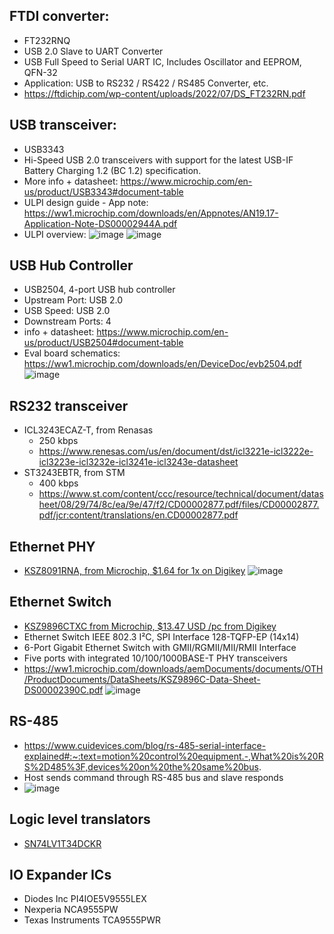## FTDI converter:
- FT232RNQ
- USB 2.0 Slave to UART Converter
- USB Full Speed to Serial UART IC, Includes Oscillator and EEPROM, QFN-32
- Application: USB to RS232 / RS422 / RS485 Converter, etc.
- https://ftdichip.com/wp-content/uploads/2022/07/DS_FT232RN.pdf

## USB transceiver:
- USB3343
- Hi-Speed USB 2.0 transceivers with support for the latest USB-IF Battery Charging 1.2 (BC 1.2) specification.
- More info + datasheet: https://www.microchip.com/en-us/product/USB3343#document-table
- ULPI design guide - App note: https://ww1.microchip.com/downloads/en/Appnotes/AN19.17-Application-Note-DS00002944A.pdf
- ULPI overview:
![image](https://user-images.githubusercontent.com/42329930/204652289-024b0cfd-9ce2-4af4-8d10-070dcf77794b.png)
![image](https://user-images.githubusercontent.com/42329930/204652455-f5d8d8e2-e911-4d5d-96b1-36c83aeee5aa.png)
 
## USB Hub Controller
- USB2504,  4-port USB hub controller 
- Upstream Port: USB 2.0
- USB Speed: USB 2.0
- Downstream Ports:	4
- info + datasheet: https://www.microchip.com/en-us/product/USB2504#document-table
- Eval board schematics: https://ww1.microchip.com/downloads/en/DeviceDoc/evb2504.pdf
![image](https://user-images.githubusercontent.com/42329930/204687068-7a58e32a-0971-4e38-9361-f732edceb467.png)

## RS232 transceiver
- ICL3243ECAZ-T, from Renasas
  - 250 kbps
  - https://www.renesas.com/us/en/document/dst/icl3221e-icl3222e-icl3223e-icl3232e-icl3241e-icl3243e-datasheet
- ST3243EBTR, from STM 
  - 400 kbps
  - https://www.st.com/content/ccc/resource/technical/document/datasheet/08/29/74/8c/ea/9e/47/f2/CD00002877.pdf/files/CD00002877.pdf/jcr:content/translations/en.CD00002877.pdf

## Ethernet PHY
- [KSZ8091RNA, from Microchip, $1.64 for 1x on Digikey](https://ww1.microchip.com/downloads/en/DeviceDoc/00002298A.pdf)
![image](https://user-images.githubusercontent.com/42329930/218876790-1b7400da-c0dd-49f4-8566-3dbbd974f372.png)

## Ethernet Switch
-	[KSZ9896CTXC from Microchip, $13.47 USD /pc from Digikey](https://www.digikey.com/en/products/detail/microchip-technology/KSZ9896CTXC/7164761)
 - Ethernet Switch IEEE 802.3 I²C, SPI Interface 128-TQFP-EP (14x14)
 - 6-Port Gigabit Ethernet Switch with GMII/RGMII/MII/RMII Interface
 - Five ports with integrated 10/100/1000BASE-T PHY transceivers
 - https://ww1.microchip.com/downloads/aemDocuments/documents/OTH/ProductDocuments/DataSheets/KSZ9896C-Data-Sheet-DS00002390C.pdf
![image](https://user-images.githubusercontent.com/42329930/224580066-312084e4-1b88-440b-92bc-c60fcb0f7ee9.png)


## RS-485
- https://www.cuidevices.com/blog/rs-485-serial-interface-explained#:~:text=motion%20control%20equipment.-,What%20is%20RS%2D485%3F,devices%20on%20the%20same%20bus.
- Host sends command through RS-485 bus and slave responds
 - ![image](https://user-images.githubusercontent.com/42329930/227396156-5824705a-c095-486d-8c81-b90b9db51d81.png)



## Logic level translators
- [SN74LV1T34DCKR]()


## IO Expander ICs
- Diodes Inc PI4IOE5V9555LEX
- Nexperia NCA9555PW
- Texas Instruments TCA9555PWR

